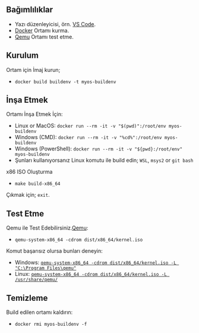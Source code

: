 
## Bağımlılıklar

 - Yazı düzenleyicisi, örn. [VS Code](https://code.visualstudio.com/).
 - [Docker](https://www.docker.com/) Ortamı kurma.
 - [Qemu](https://www.qemu.org/) Ortamı test etme.

## Kurulum

Ortam için İmaj kurun;
 - `docker build buildenv -t myos-buildenv`

## İnşa Etmek 

Ortamı İnşa Etmek İçin:
 - Linux or MacOS: `docker run --rm -it -v "$(pwd)":/root/env myos-buildenv`
 - Windows (CMD): `docker run --rm -it -v "%cd%":/root/env myos-buildenv`
 - Windows (PowerShell): `docker run --rm -it -v "${pwd}:/root/env" myos-buildenv`
 - Şunları kullanıyorsanız Linux komutu ile build edin; `WSL`, `msys2` or `git bash`

x86 ISO Oluşturma
 - `make build-x86_64`

Çıkmak için; `exit`.

## Test Etme

Qemu ile Test Edebilirsiniz.[Qemu](https://www.qemu.org/): 

 - `qemu-system-x86_64 -cdrom dist/x86_64/kernel.iso`

Komut başarısız olursa bunları deneyin:
 - Windows: [`qemu-system-x86_64 -cdrom dist/x86_64/kernel.iso -L "C:\Program Files\qemu"`](https://stackoverflow.com/questions/66266448/qemu-could-not-load-pc-bios-bios-256k-bin)
 - Linux: [`qemu-system-x86_64 -cdrom dist/x86_64/kernel.iso -L /usr/share/qemu/`](https://unix.stackexchange.com/questions/134893/cannot-start-kvm-vm-because-missing-bios)

## Temizleme

Build edilen ortamı kaldırın:
 - `docker rmi myos-buildenv -f`
